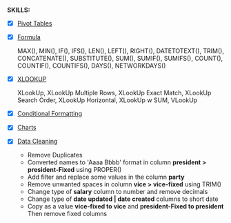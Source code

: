 

**SKILLS:** 

- [x] [Pivot Tables](https://github.com/hashinil/excel_data_analitics/blob/main/Pivot.csv)
   
- [x] [Formula](https://github.com/hashinil/excel_data_analitics/blob/main/Formula.xlsx)
   
   MAX(), MIN(), IF(), IFS(), LEN(), LEFT(), RIGHT(), DATETOTEXT(), TRIM(), CONCATENATE(), SUBSTITUTE(), SUM(), SUMIF(), SUMIFS(), COUNT(), COUNTIF(), COUNTIFS(), DAYS(), NETWORKDAYS()
     
- [x] [XLOOKUP](https://github.com/hashinil/excel_data_analitics/blob/main/Xlookup.xlsx)

   XLookUp, XLookUp Multiple Rows, XLookUp Exact Match, XLookUp Search Order, XLookUp Horizontal, XLookUp w SUM, VLookUp

- [x] [Conditional Formatting](https://github.com/hashinil/excel_data_analitics/blob/main/Conditional%20Formatting.xlsx)

- [x] [Charts](https://github.com/hashinil/excel_data_analitics/blob/main/Charts.xlsx)

- [x] [Data Cleaning](https://github.com/hashinil/excel_data_analitics/blob/main/Data%20Cleaning.xlsx)
   - Remove Duplicates
   - Converted names to 'Aaaa Bbbb' format in column **president > president-Fixed**  using PROPER()
   - Add filter and replace some values in the column **party**
   - Remove unwanted spaces in column **vice > vice-fixed** using TRIM()
   - Change type of **salary** column to number and remove decimals
   - Change type of **date updated | date created** columns to short date
   - Copy as a value **vice-fixed to vice** and **president-Fixed to president** Then remove fixed columns


